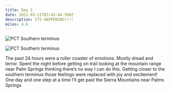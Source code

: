 ```yaml
---
title: Day 1
date: 2021-03-21T03:43:44.560Z
description: ITS HAPPENING!!!!
miles: 4.6
---
```

![PCT Southern terminus ](/images/1dd7f173-6225-4ffa-aa88-cea43f5a852c.jpeg "Keith acting normal at the southern terminus ")

![PCT Southern terminus ](/images/40b473f5-8e1d-42d0-b3c1-799765fb0871.jpeg "Keith acting like Keith at the southern terminus ")

The past 24 hours were a roller coaster of emotions. Mostly dread and terror. Spent the night before getting on trail looking at the mountain range near Palm Springs thinking there’s no way I can do this. Getting closer to the southern terminus those feelings were replaced with joy and excitement! One day and one step at a time I’ll get past the Sierra Mountains near Palms Springs
